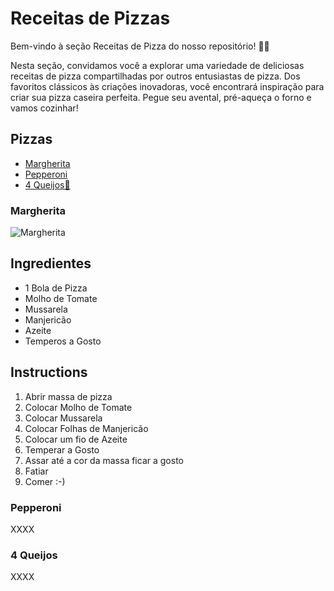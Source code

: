 # Receitas de Pizzas

Bem-vindo à seção Receitas de Pizza do nosso repositório! 🍕🍴

Nesta seção, convidamos você a explorar uma variedade de deliciosas receitas de pizza compartilhadas por outros entusiastas de pizza. Dos favoritos clássicos às criações inovadoras, você encontrará inspiração para criar sua pizza caseira perfeita. Pegue seu avental, pré-aqueça o forno e vamos cozinhar!

## Pizzas

- [Margherita](#Margherita)
- [Pepperoni](#Pepperoni)
- [4 Queijos🧀](4-Queijos)

### Margherita

![Margherita](images/margherita-pizza.png)

## Ingredientes

- 1 Bola de Pizza
- Molho de Tomate
- Mussarela
- Manjericão
- Azeite
- Temperos a Gosto

## Instructions

1. Abrir massa de pizza
2. Colocar Molho de Tomate
3. Colocar Mussarela
4. Colocar Folhas de Manjericão
5. Colocar um fio de Azeite
6. Temperar a Gosto
7. Assar até a cor da massa ficar a gosto
8. Fatiar
9. Comer :-)

### Pepperoni

XXXX

### 4 Queijos

XXXX

